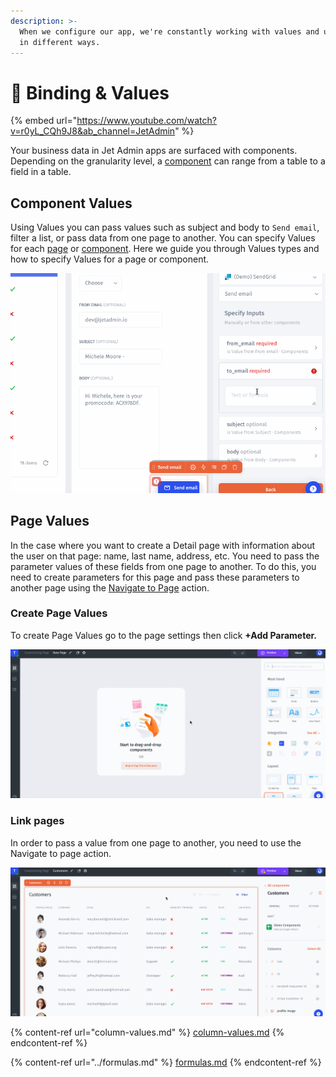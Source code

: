 ```yaml
---
description: >-
  When we configure our app, we're constantly working with values and using them
  in different ways.
---
```


# 🔗 Binding & Values

{% embed url="https://www.youtube.com/watch?v=r0yL_CQh9J8&ab_channel=JetAdmin" %}

Your business data in Jet Admin apps are surfaced with components. Depending on the granularity level, a [component](https://app.gitbook.com/@jetadmin/s/doc/\~/drafts/-MijlldWuqWYchvMUiLt/user-guide/components) can range from a table to a field in a table.‌

## Component Values

Using Values you can pass values such as subject and body to `Send email`, filter a list, or pass data from one page to another. You can specify Values for each [page](../../getting-started/quickstart/set-the-layout.md) or [component](../components/). Here we guide you through Values types and how to specify Values for a page or component.

![](../../.gitbook/assets/testgif44.gif)

## Page Values

In the case where you want to create a Detail page with information about the user on that page: name, last name, address, etc. You need to pass the parameter values of these fields from one page to another. To do this, you need to create parameters for this page and pass these parameters to another page using the [Navigate to Page](../design-and-structure/actions.md) action.

### Create Page Values

To create Page Values go to the page settings then click **+Add Parameter.**

![](../../.gitbook/assets/testgif24.gif)

### Link pages

In order to pass a value from one page to another, you need to use the Navigate to page action.

![](../../.gitbook/assets/testgif25.gif)

{% content-ref url="column-values.md" %}
[column-values.md](column-values.md)
{% endcontent-ref %}

{% content-ref url="../formulas.md" %}
[formulas.md](../formulas.md)
{% endcontent-ref %}

